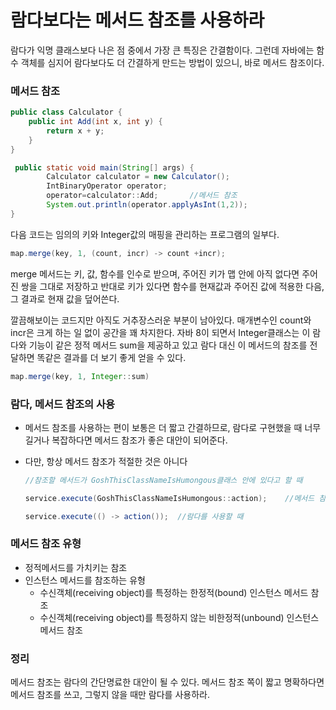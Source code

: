 # 람다보다는 메서드 참조를 사용하라

람다가 익명 클래스보다 나은 점 중에서 가장 큰 특징은 간결함이다. 그런데 자바에는 함수 객체를 심지어 람다보다도 더 간결하게 만드는 방법이 있으니, 바로 메서드 참조이다.

### 메서드 참조

```java
public class Calculator {
    public int Add(int x, int y) {
        return x + y;
    }
}
```

```java
 public static void main(String[] args) {
        Calculator calculator = new Calculator();
        IntBinaryOperator operator;
        operator=calculator::Add;		//메서드 참조
        System.out.println(operator.applyAsInt(1,2));
}
```



다음 코드는 임의의 키와 Integer값의 매핑을 관리하는 프로그램의 일부다.

```java
map.merge(key, 1, (count, incr) -> count +incr);
```

merge 메서드는 키, 값, 함수를 인수로 받으며, 주어진 키가 맵 안에 아직 없다면 주어진 쌍을 그대로 저장하고 반대로 키가 있다면 함수를 현재값과 주어진 값에 적용한 다음, 그 결과로 현재 값을 덮어쓴다.

깔끔해보이는 코드지만 아직도 거추장스러운 부분이 남아있다. 매개변수인 count와 incr은 크게 하는 일 없이 공간을 꽤 차지한다. 자바 8이 되면서 Integer클래스는 이 람다와 기능이 같은 정적 메서드 sum을 제공하고 있고 람다 대신 이 메서드의 참조를 전달하면 똑같은 결과를 더 보기 좋게 얻을 수 있다.

```java
map.merge(key, 1, Integer::sum)
```



### 람다, 메서드 참조의 사용

- 메서드 참조를 사용하는 편이 보통은 더 짧고 간결하므로, 람다로 구현했을 때 너무 길거나 복잡하다면 메서드 참조가 좋은 대안이 되어준다.

- 다만, 항상 메서드 참조가 적절한 것은 아니다

  ```java
  //참조할 메서드가 GoshThisClassNameIsHumongous클래스 안에 있다고 할 때
  
  service.execute(GoshThisClassNameIsHumongous::action);	//메서드 참조
  
  service.execute(() -> action());	//람다를 사용할 때
  ```



### 메서드 참조 유형

- 정적메서드를 가치키는 참조
- 인스턴스 메서드를 참조하는 유형
  - 수신객체(receiving object)를 특정하는 한정적(bound) 인스턴스 메서드 참조
  - 수신객체(receiving object)를 특정하지 않는 비한정적(unbound) 인스턴스 메서드 참조



### 정리

메서드 참조는 람다의 간단명료한 대안이 될 수 있다. 메서드 참조 쪽이 짧고 명확하다면 메서드 참조를 쓰고, 그렇지 않을 때만 람다를 사용하라.